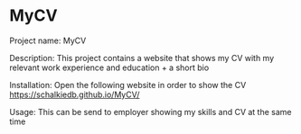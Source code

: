 # MyCV
Project name: MyCV

Description: This project contains a website that shows my CV with my relevant work experience and education + a short bio

Installation: Open the following website in order to show the CV https://schalkiedb.github.io/MyCV/

Usage: This can be send to employer showing my skills and CV at the same time
